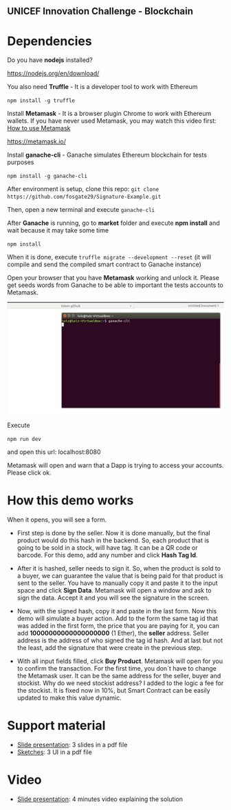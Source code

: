 ## UNICEF Innovation Challenge - Blockchain

# Dependencies
Do you have **nodejs** installed? 

https://nodejs.org/en/download/

You also need **Truffle** - It is a developer tool to work with Ethereum

`npm install -g truffle`

Install **Metamask** - It is a browser plugin Chrome to work with Ethereum wallets. If you have never used Metamask,
you may watch this video first: [How to use Metamask](https://media.consensys.net/how-to-use-metamask-like-a-wizard-850a96fdd95c)

https://metamask.io/

Install **ganache-cli** - Ganache  simulates Ethereum blockchain for tests purposes

`npm install -g ganache-cli`

After environment is setup, clone this repo:
`git clone https://github.com/fosgate29/Signature-Example.git`

Then, open a new terminal and execute `ganache-cli`

After **Ganache** is running, go to **market** folder and execute **npm install** and wait because it may take some time

`npm install`

When it is done, execute `truffle migrate --development --reset` (it will compile and send the compiled smart contract to Ganache instance)

Open your browser that you have **Metamask** working and unlock it. Please get seeds words from Ganache to be able to important the tests accounts to Metamask.

![](ganachessedwords.gif)

Execute

`npm run dev` 

and open this url: localhost:8080

Metamask will open and warn that a Dapp is trying to access your accounts. Please click ok.

# How this demo works

When it opens, you will see a form.

- First step is done by the seller. Now it is done manually, but the final product would do this hash in the backend. So, each product that is going to be sold in a stock, will have tag. It can be a QR code or barcode. For this demo, add any number and click **Hash Tag Id**.

- After it is hashed, seller needs to sign it. So, when the product is sold to a buyer, we can guarantee the value that is being paid for that product is sent to the seller. You have to manually copy it and paste it to the input space and click **Sign Data**. Metamask will open a window and ask to sign the data. Accept it and you will see the signature in the screen.

- Now, with the signed hash, copy it and paste in the last form. Now this demo will simulate a buyer action. Add to the form the same tag id that was added in the first form, the price that you are paying for it, you can add **10000000000000000000** (1 Ether), the **seller** address. Seller address is the address of who signed the tag id hash. And at last but not the least, add the signature that were create in the previous step. 

- With all input fields filled, click **Buy Product**. Metamask will open for you to confirm the transaction. For the first time, you don´t have to change the Metamask user. It can be the same address for the seller, buyer and stockist. Why do we need stockist address? I added to the logic a fee for the stockist. It is fixed now in 10%, but Smart Contract can be easily updated to make this value dynamic. 

# Support material

- [Slide presentation](unicefpresentation.pdf): 3 slides in a pdf file
- [Sketches](sketches.pdf): 3 UI in a pdf file

# Video

- [Slide presentation](https://youtube.com): 4 minutes video explaining the solution
